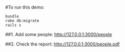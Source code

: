 #To run this demo:
```
bundle
rake db:migrate
rails s
```
##1. Add some people:
http://127.0.0.1:3000/people

##2. Check the report:
http://127.0.0.1:3000/people.pdf
